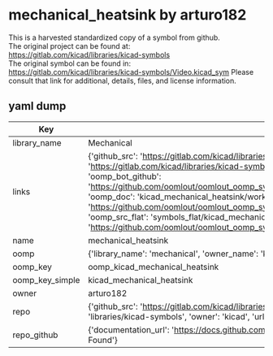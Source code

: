 # mechanical_heatsink by arturo182  
This is a harvested standardized copy of a symbol from github.  
The original project can be found at:  
https://gitlab.com/kicad/libraries/kicad-symbols  
The original symbol can be found in:
https://gitlab.com/kicad/libraries/kicad-symbols/Video.kicad_sym
Please consult that link for additional, details, files, and license information.  
## yaml dump  
| Key | Value |  
| --- | --- |  
| library_name | Mechanical |  
| links | {'github_src': 'https://gitlab.com/kicad/libraries/kicad-symbols/Video.kicad_sym', 'github_src_repo': 'https://gitlab.com/kicad/libraries/kicad-symbols', 'oomp_bot': 'kicad_mechanical_heatsink/working', 'oomp_bot_github': 'https://github.com/oomlout/oomlout_oomp_symbol_bot/tree/main/kicad_mechanical_heatsink/working', 'oomp_doc': 'kicad_mechanical_heatsink/working', 'oomp_doc_github': 'https://github.com/oomlout/oomlout_oomp_symbol_doc/tree/main/kicad_mechanical_heatsink/working', 'oomp_src_flat': 'symbols_flat/kicad_mechanical_heatsink/working', 'oomp_src_flat_github': 'https://github.com/oomlout/oomlout_oomp_symbol_src/tree/main/kicad_mechanical_heatsink/working'} |  
| name | mechanical_heatsink |  
| oomp | {'library_name': 'mechanical', 'owner_name': 'kicad', 'symbol_name': 'mechanical_heatsink'} |  
| oomp_key | oomp_kicad_mechanical_heatsink |  
| oomp_key_simple | kicad_mechanical_heatsink |  
| owner | arturo182 |  
| repo | {'github_src': 'https://gitlab.com/kicad/libraries/kicad-symbols/Video.kicad_sym', 'name': 'libraries/kicad-symbols', 'owner': 'kicad', 'url': 'https://gitlab.com/kicad/libraries/kicad-symbols'} |  
| repo_github | {'documentation_url': 'https://docs.github.com/rest/repos/repos#get-a-repository', 'message': 'Not Found'} |  

